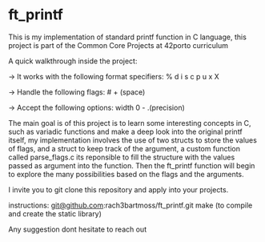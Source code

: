 # ft_printf
This is my implementation of standard printf function in C language, this project is part of the Common Core Projects at 42porto curriculum

A quick walkthrough inside the project:

-> It works with the following format specifiers: % d i s c p u x X

-> Handle the following flags: # + (space)

-> Accept the following options: width 0 - .(precision)

The main goal is of this project is to learn some interesting concepts in C, such as variadic functions and make a deep look into the original printf itself,
my implementation involves the use of two structs to store the values of flags, and a struct to keep track of the argument, a custom function called 
parse_flags.c its reponsible to fill the structure with the values passed as argument into the function.  Then the ft_printf function will begin to explore the many possibilities based on the flags and the arguments.

I invite you to git clone this repository and apply into your projects.

instructions:
git@github.com:rach3bartmoss/ft_printf.git
make (to compile and create the static library)

Any suggestion dont hesitate to reach out
